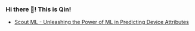 ### Hi there 👋! This is Qin!

* [Scout ML - Unleashing the Power of ML in Predicting Device Attributes](https://github.com/Qin-Yang-Assurant/Scout-ML)



<!--
**Qin-Yang-Assurant/Qin-Yang-Assurant** is a ✨ _special_ ✨ repository because its `README.md` (this file) appears on your GitHub profile.

Here are some ideas to get you started:

- 🔭 I’m currently working on ...
- 🌱 I’m currently learning ...
- 👯 I’m looking to collaborate on ...
- 🤔 I’m looking for help with ...
- 💬 Ask me about ...
- 📫 How to reach me: ...
- 😄 Pronouns: ...
- ⚡ Fun fact: ...
-->
